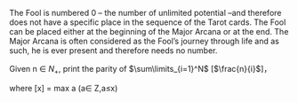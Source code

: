 The Fool is numbered 0 – the number of unlimited potential –and therefore does not have a specific place in the sequence of the Tarot cards. The Fool can be placed either at the beginning of the Major Arcana or at the end. The Major Arcana is often considered as the Fool’s journey through life and as such, he is
ever present and therefore needs no number.

Given n ∈ $N_+$, print the parity of
$\sum\limits_{i=1}^N$ [$\frac{n}{i}$]，

where [x] = max a (a∈ Z,a≤x)
